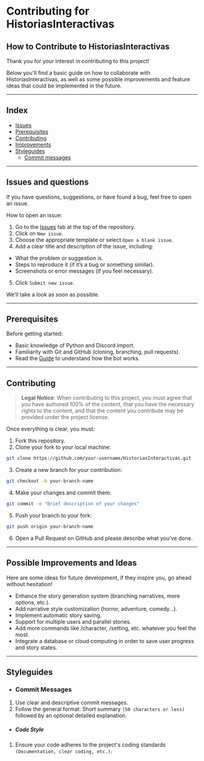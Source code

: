 # Contributing for **HistoriasInteractivas**

## How to Contribute to HistoriasInteractivas

Thank you for your interest in contributing to this project!

Below you'll find a basic guide on how to collaborate with HistoriasInteractivas, as well as some possible improvements and feature ideas that could be implemented in the future.

---

## Index

- [Issues](#issues-and-questions)
- [Prerequisites](#prerequisites)
- [Contributing](#contributing)
- [Improvements](#possible-improvements-and-ideas)
- [Styleguides](#styleguides)
  - [Commit messages](#commit-messages)

---

## Issues and questions

If you have questions, suggestions, or have found a bug, feel free to open an issue.

How to open an issue:
1. Go to the [Issues](https://github.com/moraalees/Proyecto-DIGI-BOT/issues) tab at the top of the repository.
2. Click on `New issue`.
3. Choose the appropriate template or select `Open a blank issue`.
4. Add a clear title and description of the issue, including:
  - What the problem or suggestion is.
  - Steps to reproduce it (if it’s a bug or something similar).
  - Screenshots or error messages (if you feel necessary).
5. Click `Submit new issue`.

We’ll take a look as soon as possible.


---

## Prerequisites

Before getting started:
- Basic knowledge of Python and Discord import.
- Familiarity with Git and GitHub (cloning, branching, pull requests).
- Read the [Guide](README.md) to understand how the bot works.

---

## Contributing

> **Legal Notice**: When contributing to this project, you must agree that you have authored 100% of the content, that you have the necessary rights to the content, and that the content you contribute may be provided under the project license.

Once everything is clear, you must:
1. Fork this repository.
2. Clone your fork to your local machine:
```bash
git clone https://github.com/your-username/HistoriasInteractivas.git
```
3. Create a new branch for your contribution:
```bash
git checkout -b your-branch-name
```
4. Make your changes and commit them:
```bash
git commit -m "Brief description of your changes"
```
5. Push your branch to your fork:
```bash
git push origin your-branch-name
```
6. Open a Pull Request on GitHub and please describe what you’ve done.

---

## Possible Improvements and Ideas

Here are some ideas for future development, if they inspire you, go ahead without hesitation!

* Enhance the story generation system (branching narratives, more options, etc.).
* Add narrative style customization (horror, adventure, comedy…).
* Implement automatic story saving.
* Support for multiple users and parallel stories.
* Add more commands like /character, /setting, etc. whatever you feel the most.
* Integrate a database or cloud computing in order to save user progress and story states.

---

## Styleguides

- ### Commit Messages
1. Use clear and descriptive commit messages.
2. Follow the general format: Short summary `(50 characters or less)` followed by an optional detailed explanation.
- ##### Code Style
1. Ensure your code adheres to the project's coding standards `(Documentation, clear coding, etc.)`.
